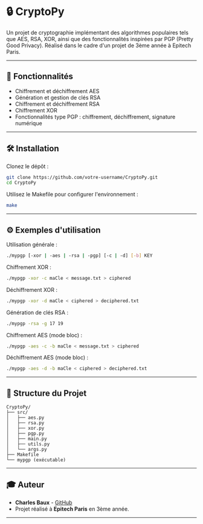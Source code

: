 
# 🔒 CryptoPy

Un projet de cryptographie implémentant des algorithmes populaires tels que AES, RSA, XOR, ainsi que des fonctionnalités inspirées par PGP (Pretty Good Privacy). Réalisé dans le cadre d'un projet de 3ème année à Epitech Paris.

---

## 🚀 Fonctionnalités

- Chiffrement et déchiffrement AES
- Génération et gestion de clés RSA
- Chiffrement et déchiffrement RSA
- Chiffrement XOR
- Fonctionnalités type PGP : chiffrement, déchiffrement, signature numérique

---

## 🛠️ Installation

Clonez le dépôt :

```bash
git clone https://github.com/votre-username/CryptoPy.git
cd CryptoPy
```

Utilisez le Makefile pour configurer l'environnement :

```bash
make
```

---

## ⚙️ Exemples d'utilisation

Utilisation générale :

```bash
./mypgp [-xor | -aes | -rsa | -pgp] [-c | -d] [-b] KEY
```

Chiffrement XOR :

```bash
./mypgp -xor -c maCle < message.txt > ciphered
```

Déchiffrement XOR :

```bash
./mypgp -xor -d maCle < ciphered > deciphered.txt
```

Génération de clés RSA :

```bash
./mypgp -rsa -g 17 19
```

Chiffrement AES (mode bloc) :

```bash
./mypgp -aes -c -b maCle < message.txt > ciphered
```

Déchiffrement AES (mode bloc) :

```bash
./mypgp -aes -d -b maCle < ciphered > deciphered.txt
```

---

## 📁 Structure du Projet

```
CryptoPy/
├── src/
│   ├── aes.py
│   ├── rsa.py
│   ├── xor.py
│   ├── pgp.py
│   ├── main.py
│   ├── utils.py
│   └── args.py
├── Makefile
└── mypgp (exécutable)
```

---

## 🎓 Auteur

- **Charles Baux** - [GitHub](https://github.com/charlesbx)
- Projet réalisé à **Epitech Paris** en 3ème année.

---
